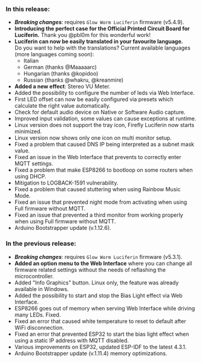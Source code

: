 [//]: # (<style>)

[//]: # ()
[//]: # (.footer {)

[//]: # ()
[//]: # (  display: none;)

[//]: # ()
[//]: # (})

[//]: # ()
[//]: # (.body {)

[//]: # ()
[//]: # (  color: #202020;)

[//]: # ()
[//]: # (  background-color: #F5F5F5;)

[//]: # ()
[//]: # (})

[//]: # ()
[//]: # (.px-3 {)

[//]: # ()
[//]: # (    padding-right: 30px !important;)

[//]: # ()
[//]: # (    padding-left: 10px !important;)

[//]: # ()
[//]: # (})

[//]: # ()
[//]: # (.my-5 {)

[//]: # ()
[//]: # (    margin-top: 10px !important;)

[//]: # ()
[//]: # (    margin-bottom: 10px !important;)

[//]: # ()
[//]: # (})

[//]: # ()
[//]: # (</style>)

### In this release:
- ***Breaking changes***: requires `Glow Worm Luciferin` firmware (v5.4.9).
- **Introducing the perfect case for the Official Printed Circuit Board for Luciferin.** Thank you @pbl0m for this wonderful work!
- **Luciferin can now be easily translated in your favourite language.**   
  Do you want to help with the translations? 
  Current available languages (more languages coming soon):
    - Italian
    - German (thanks @Maaaaarc)
    - Hungarian (thanks @kopidoo)
    - Russian (thanks @whakru, @kreanmire)
- **Added a new effect**: Stereo VU Meter.
- Added the possibility to configure the number of leds via Web Interface.
- First LED offset can now be easily configured via presets which calculate the right value automatically.
- Check for default audio device on Native or Software Audio capture.
- Improved input validation, some values can cause exceptions at runtime.
- Linux version does not support the tray icon, Firefly Luciferin now starts minimized.
- Linux version now shows only one icon on multi monitor setup.
- Fixed a problem that caused DNS IP being interpreted as a subnet mask value.
- Fixed an issue in the Web Interface that prevents to correctly enter MQTT settings.
- Fixed a problem that make ESP8266 to bootloop on some routers when using DHCP.
- Mitigation to LOGBACK-1591 vulnerability.
- Fixed a problem that caused stuttering when using Rainbow Music Mode.
- Fixed an issue that prevented night mode from activating when using Full firmware without MQTT.
- Fixed an issue that prevented a third monitor from working properly when using Full firmware without MQTT.
- Arduino Bootstrapper update (v.1.12.6).

### In the previous release:
- ***Breaking changes***: requires `Glow Worm Luciferin` firmware (v5.3.1).
- **Added an option menu to the Web Interface** where you can change all firmware related settings without the needs of reflashing the microcontroller.
- Added "Info Graphics" button. Linux only, the feature was already available in Windows.
- Added the possibility to start and stop the Bias Light effect via Web Interface.
- ESP8266 goes out of memory when serving Web Interface while driving many LEDs. Fixed.
- Fixed an error that caused white temperature to reset to default after WiFi disconnection.
- Fixed an error that prevented ESP32 to start the bias light effect when using a static IP address with MQTT disabled.
- Various improvements on ESP32, updated ESP-IDF to the latest 4.3.1.
- Arduino Bootstrapper update (v.1.11.4) memory optimizations.  
